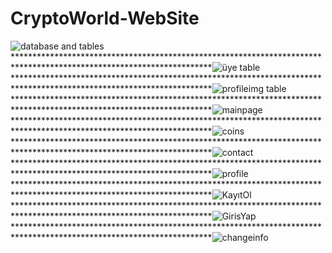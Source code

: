 # CryptoWorld-WebSite
![database and tables](https://user-images.githubusercontent.com/89880316/147454954-52bf2c65-1ef3-4b2b-82e8-ac32d25e884e.JPG)
*********************************************************************************************************************![üye table](https://user-images.githubusercontent.com/89880316/147454966-e287cee3-814b-46c2-b52d-074166a69d34.JPG)
*********************************************************************************************************************![profileimg table](https://user-images.githubusercontent.com/89880316/147454872-3ff52a76-c0b6-4c20-8e9b-845355c0534a.JPG)
*********************************************************************************************************************![mainpage](https://user-images.githubusercontent.com/89880316/147507535-9a59e3e8-bbbb-4f99-887c-e724238bae68.png)
*********************************************************************************************************************![coins](https://user-images.githubusercontent.com/89880316/147454883-7866b9dd-69d4-4d8d-a891-a779098a0976.png)
*********************************************************************************************************************![contact](https://user-images.githubusercontent.com/89880316/147454888-06ee58dc-8509-440a-9ed4-1d1fd84c8a79.png)
*********************************************************************************************************************![profile](https://user-images.githubusercontent.com/89880316/148198517-68fe26b9-1d4a-4195-9311-c00c2c2658f3.png)
*********************************************************************************************************************![KayıtOl](https://user-images.githubusercontent.com/89880316/148198563-5ceec1d0-2e50-4ed4-a172-2cbcea4b1536.png)
*********************************************************************************************************************![GirisYap](https://user-images.githubusercontent.com/89880316/148198593-c17d3a43-98f6-45d6-aa49-726e64bfe509.png)
*********************************************************************************************************************![changeinfo](https://user-images.githubusercontent.com/89880316/148198622-0cc87428-7217-4f86-8b78-125bc3d15cca.png)

